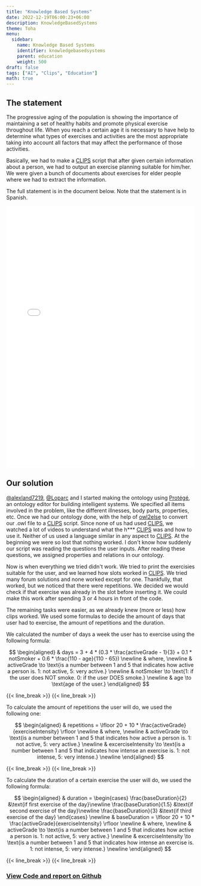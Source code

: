 ```yaml
---
title: "Knowledge Based Systems"
date: 2022-12-19T06:00:23+06:00
description: KnowledgeBasedSystems
theme: Toha
menu:
  sidebar:
    name: Knowledge Based Systems
    identifier: knowledgebasedsystems
    parent: education
    weight: 500
draft: false
tags: ["AI", "Clips", "Education"]
math: true
---
```


## The statement
The progressive aging of the population is showing the importance of maintaining a set of healthy habits and promote physical exercise throughout life. When you reach a certain age it is necessary to have help to determine what types of exercises and activities are the most appropriate taking into account all factors that may affect the performance of those activities.

Basically, we had to make a [CLIPS](https://clipsrules.net/) script that after given certain information about a person, we had to output an exercise planning suitable for him/her. We were given a bunch of documents about exercises for elder people where we had to extract the information. 

The full statement is in the document below. Note that the statement is in Spanish.

<embed src="PracticaSBC.pdf" width="100%" height="700" type="application/pdf">

## Our solution
[@alexland7219](https://github.com/alexland7219), [@Loparc](https://github.com/Loparc) and I started making the ontology using [Protégé](https://protege.stanford.edu/), an ontology editor for building intelligent systems. We specified all items involved in the problem, like the different illnesses, body parts, properties, etc. Once we had our ontology done, with the help of [owl2else](https://pypi.org/project/owl2else/) to convert our .owl file to a [CLIPS](https://clipsrules.net/) script. Since none of us had used [CLIPS](https://clipsrules.net/), we watched a lot of videos to understand what the h*** [CLIPS](https://clipsrules.net/) was and how to use it. Neither of us used a language similar in any aspect to [CLIPS](https://clipsrules.net/). At the beginning we were so lost that nothing worked. I don't know how suddenly our script was reading the questions the user inputs. After reading these questions, we assigned properties and relations in our ontology.

Now is when everything we tried didn't work. We tried to print the exercisies suitable for the user, and we learned how slots worked in [CLIPS](https://clipsrules.net/). We tried many forum solutions and none worked except for one. Thankfully, that worked, but we noticed that there were repetitions. We decided we would check if that exercise was already in the slot before inserting it. We could make this work after spending 3 or 4 hours in front of the code. 

The remaining tasks were easier, as we already knew (more or less) how clips worked. We used some formulas to decide the amount of days that user had to exercise, the amount of repetitions and the duration.

We calculated the number of days a week the user has to exercise using the following formula:


$$
\begin{aligned}
& days = 3 + 4 * (0.3 * \frac{activeGrade - 1}{3} + 0.1 * notSmoker + 0.6 * \frac{110 - age}{110 - 65}) \newline
& where, \newline
& activeGrade \to \text{is a number between 1 and 5 that indicates how active a person is. 1: not active, 5: very active.} \newline
& notSmoker \to \text{1: if the user does NOT smoke. 0: if the user DOES smoke.} \newline
& age \to \text{age of the user.}
\end{aligned}
$$

{{< line_break >}}
{{< line_break >}}

To calculate the amount of repetitions the user will do, we used the following one:

$$
\begin{aligned}
& repetitions = \lfloor 20 + 10 * \frac{activeGrade}{exerciseIntensity} \rfloor \newline
& where, \newline
& activeGrade \to \text{is a number between 1 and 5 that indicates how active a person is. 1: not active, 5: very active.} \newline
& excerciseIntensity \to \text{is a number between 1 and 5 that indicates how intense an exercise is. 1: not intense, 5: very intense.} \newline
\end{aligned}
$$

{{< line_break >}}
{{< line_break >}}

To calculate the duration of a certain exercise the user will do, we used the following formula:

$$
\begin{aligned}
& duration = 
 \begin{cases}
 \frac{baseDuration}{2} &\text{if first exercise of the day}\newline
  \frac{baseDuration}{1.5} &\text{if second exercise of the day}\newline
   \frac{baseDuration}{3} &\text{if third exercise of the day}
 \end{cases} \newline
 & baseDuration = \lfloor 20 + 10 * \frac{activeGrade}{exerciseIntensity} \rfloor \newline
 & where, \newline
& activeGrade \to \text{is a number between 1 and 5 that indicates how active a person is. 1: not active, 5: very active.} \newline
& excerciseIntensity \to \text{is a number between 1 and 5 that indicates how intense an exercise is. 1: not intense, 5: very intense.} \newline
\end{aligned}
$$

{{< line_break >}}
{{< line_break >}}

### [View Code and report on <i class="fab fa-github"></i>Github](https://github.com/BernatBC/KnowledgeBasedSystems) 
